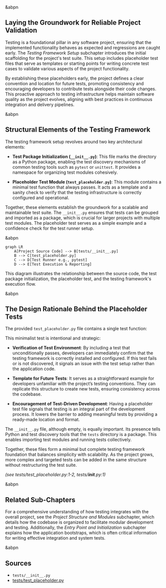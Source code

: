 
&abpn
## Laying the Groundwork for Reliable Project Validation

Testing is a foundational pillar in any software project, ensuring that the implemented functionality behaves as expected and regressions are caught early. The *Testing Framework Setup* subchapter introduces the initial scaffolding for the project's test suite. This setup includes placeholder test files that serve as templates or starting points for writing concrete test cases to validate various aspects of the project functionality.

By establishing these placeholders early, the project defines a clear convention and location for future tests, promoting consistency and encouraging developers to contribute tests alongside their code changes. This proactive approach to testing infrastructure helps maintain software quality as the project evolves, aligning with best practices in continuous integration and delivery pipelines.

&abpn
## Structural Elements of the Testing Framework

The testing framework setup revolves around two key architectural elements:

- **Test Package Initialization (`__init__.py`)**: This file marks the directory as a Python package, enabling the test discovery mechanisms of common testing tools such as `pytest` or `unittest`. It provides a namespace for organizing test modules cohesively.

- **Placeholder Test Module (`test_placeholder.py`)**: This module contains a minimal test function that always passes. It acts as a template and a sanity check to verify that the testing infrastructure is correctly configured and operational.

Together, these elements establish the groundwork for a scalable and maintainable test suite. The `__init__.py` ensures that tests can be grouped and imported as a package, which is crucial for larger projects with multiple test modules. The placeholder test serves as a simple example and a confidence check for the test runner setup.

&abpn
```mermaid
graph LR
    A[Project Source Code] --> B[tests/__init__.py]
    B --> C[test_placeholder.py]
    C --> D[Test Runner e.g., pytest]
    D --> E[Test Execution & Reporting]
```

This diagram illustrates the relationship between the source code, the test package initialization, the placeholder test, and the testing framework's execution flow.

&abpn
## The Design Rationale Behind the Placeholder Tests

The provided `test_placeholder.py` file contains a single test function:


This minimalist test is intentional and strategic:

- **Verification of Test Environment**: By including a test that unconditionally passes, developers can immediately confirm that the testing framework is correctly installed and configured. If this test fails or is not discovered, it signals an issue with the test setup rather than the application code.

- **Template for Future Tests**: It serves as a straightforward example for developers unfamiliar with the project’s testing conventions. They can replicate this structure to create new tests, ensuring consistency across the codebase.

- **Encouragement of Test-Driven Development**: Having a placeholder test file signals that testing is an integral part of the development process. It lowers the barrier to adding meaningful tests by providing a ready-made location and format.

The `__init__.py` file, although empty, is equally important. Its presence tells Python and test discovery tools that the `tests` directory is a package. This enables importing test modules and running tests collectively.

Together, these files form a minimal but complete testing framework foundation that balances simplicity with scalability. As the project grows, more complex and targeted tests can be added in the same structure without restructuring the test suite.

*(see tests/test_placeholder.py:1-2, tests/__init__.py:1)*

&abpn
## Related Sub-Chapters

For a comprehensive understanding of how testing integrates with the overall project, see the *Project Structure and Modules* subchapter, which details how the codebase is organized to facilitate modular development and testing. Additionally, the *Entry Point and Initialization* subchapter explains how the application bootstraps, which is often critical information for writing effective integration and system tests.

&abpn
## Sources

- `tests/__init__.py`
- <WalkThruRef id="8af29514-f97f-4cd4-ab46-221da94e8744" obsolete="false">[tests/test_placeholder.py](tests/test_placeholder.py)</WalkThruRef>